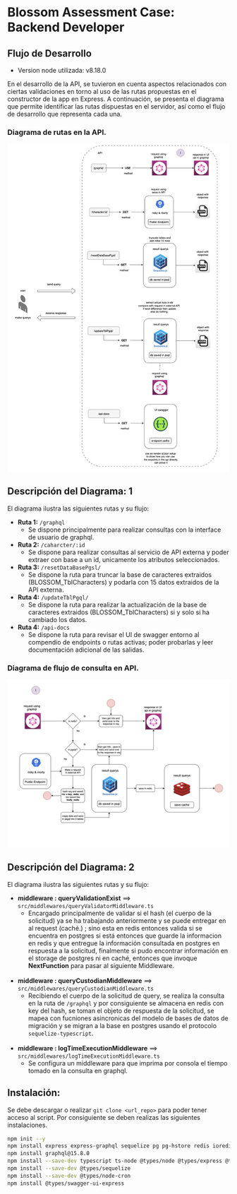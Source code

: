 
# Blossom Assessment Case: Backend Developer

## Flujo de Desarrollo

- Version node utilizada: v8.18.0 <br>



En el desarrollo de la API, se tuvieron en cuenta aspectos relacionados con ciertas validaciones en torno al uso de las rutas propuestas en el constructor de la app en Express. A continuación, se presenta el diagrama que permite identificar las rutas dispuestas en el servidor, así como el flujo de desarrollo que representa cada una.

### Diagrama de rutas en la API.
![Diagrama de Rutas](imgBlossomAssesment/DevFlowWithRoutes.png)

## Descripción del Diagrama: 1

El diagrama ilustra las siguientes rutas y su flujo:

- **Ruta 1:** `/graphql`
  - Se dispone principalmente para realizar consultas con la interface de usuario de graphql.
- **Ruta 2:** `/caharcter/:id`
  - Se dispone para realizar consultas al servicio de API externa y poder extraer con base a un id, unicamente los atributos seleccionados.
- **Ruta 3:** `/resetDataBasePgsl/`
  - Se dispone la ruta para truncar la base de caracteres extraidos (BLOSSOM_TblCharacters) y podarla con 15 datos extraidos de la API externa.
- **Ruta 4:** `/updateTblPgql/`
  - Se dispone la ruta para realizar la actualización de la base de caracteres extraidos (BLOSSOM_TblCharacters) si y solo si ha cambiado los datos.
- **Ruta 4:** `/api-docs`
  - Se dispone la ruta para revisar el UI de swagger entorno al compendio de endpoints o rutas activas; poder probarlas y leer documentación adicional de las salidas.


### Diagrama de flujo de consulta en API.

![Diagrama de flujo de consulta](imgBlossomAssesment/HowDevWorksInReq.png)

## Descripción del Diagrama: 2

El diagrama ilustra las siguientes rutas y su flujo:

- **middleware : queryValidationExist**  ==> `src/middlewares/queryValidatorMiddleware.ts` <br>
  - Encargado principalmente de validar si el hash (el cuerpo de la solicitud) ya se ha trabajando anteriormente y se puede entregar en al request (caché.) ; sino esta en redis entonces valida si se encuentra en postgres si está entonces que guarde la informacion en redis y que entregue la información consultada en postgres en respuesta a la solicitud, finalmente si pudo encontrar información en el storage de postgres ni en caché, entonces que invoque **NextFunction** para pasar al siguiente Middleware.<br><br>
- **middleware : queryCustodianMiddleware**  ==> `src/middlewares/queryCustodianMiddleware.ts`<br>
  - Recibiendo el cuerpo de la solicitud de query, se realiza la consulta en la ruta de `/graphql` y por consiguiente se almacena en redis con key del hash, se toman el objeto de respuesta de la solicitud, se mapea con fucniones asincronicas del modelo de bases de datos de migración y se migran a la base en postgres usando el protocolo `sequelize-typescript`. <br><br>
- **middleware : logTimeExecutionMiddleware**  ==> `src/middlewares/logTimeExecutionMiddleware.ts`<br>
  - Se configura un middleware para que imprima por consola el tiempo tomado en la consulta en graphql.



## Instalación:

Se debe descargar o realizar `git clone <url_repo>` para poder tener acceso al script. Por consiguiente se deben realizas las siguientes instalaciones.

```bash
npm init --y
npm install express express-graphql sequelize pg pg-hstore redis ioredis axios graphql
npm install graphql@15.8.0
npm install --save-dev typescript ts-node @types/node @types/express @types/express-graphql @types/sequelize jest @types/jest
npm install --save-dev @types/sequelize
npm install --save-dev @types/node-cron
npm install @types/swagger-ui-express



